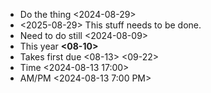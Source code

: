 - Do the thing <2024-08-29>
- <2025-08-29> This stuff needs to be done.
- Need to do still <2024-08-09>
- This year **<08-10>**
- Takes first due <08-13> <09-22>
- Time <2024-08-13 17:00>
- AM/PM <2024-08-13 7:00 PM>
